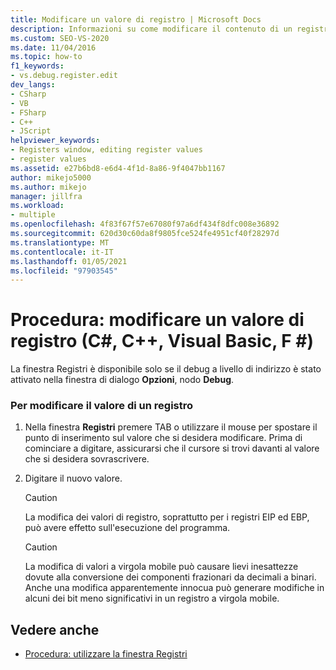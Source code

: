 ```yaml
---
title: Modificare un valore di registro | Microsoft Docs
description: Informazioni su come modificare il contenuto di un registro modificando il relativo valore nella finestra registri (disponibile solo se il debug a livello di indirizzo è abilitato).
ms.custom: SEO-VS-2020
ms.date: 11/04/2016
ms.topic: how-to
f1_keywords:
- vs.debug.register.edit
dev_langs:
- CSharp
- VB
- FSharp
- C++
- JScript
helpviewer_keywords:
- Registers window, editing register values
- register values
ms.assetid: e27b6bd8-e6d4-4f1d-8a86-9f4047bb1167
author: mikejo5000
ms.author: mikejo
manager: jillfra
ms.workload:
- multiple
ms.openlocfilehash: 4f83f67f57e67080f97a6df434f8dfc008e36892
ms.sourcegitcommit: 620d30c60da8f9805fce524fe4951cf40f28297d
ms.translationtype: MT
ms.contentlocale: it-IT
ms.lasthandoff: 01/05/2021
ms.locfileid: "97903545"
---
```

# <a name="how-to-edit-a-register-value-c-c-visual-basic-f"></a>Procedura: modificare un valore di registro (C#, C++, Visual Basic, F #)

La finestra Registri è disponibile solo se il debug a livello di indirizzo è stato attivato nella finestra di dialogo **Opzioni**, nodo **Debug**.

### <a name="to-change-the-value-of-a-register"></a>Per modificare il valore di un registro

1. Nella finestra **Registri** premere TAB o utilizzare il mouse per spostare il punto di inserimento sul valore che si desidera modificare. Prima di cominciare a digitare, assicurarsi che il cursore si trovi davanti al valore che si desidera sovrascrivere.

2. Digitare il nuovo valore.

    > [!CAUTION]
    > La modifica dei valori di registro, soprattutto per i registri EIP ed EBP, può avere effetto sull'esecuzione del programma.

    > [!CAUTION]
    > La modifica di valori a virgola mobile può causare lievi inesattezze dovute alla conversione dei componenti frazionari da decimali a binari. Anche una modifica apparentemente innocua può generare modifiche in alcuni dei bit meno significativi in un registro a virgola mobile.

## <a name="see-also"></a>Vedere anche
- [Procedura: utilizzare la finestra Registri](../debugger/how-to-use-the-registers-window.md)